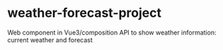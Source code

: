 # weather-forecast-project
Web component in Vue3/composition API to show weather information: current weather and forecast 

